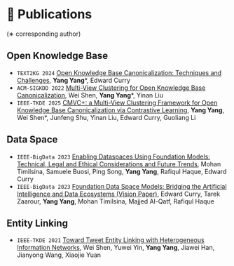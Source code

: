 
# 📝 Publications
(∗ corresponding author)
## Open Knowledge Base
- ``TEXT2KG 2024`` [Open Knowledge Base Canonicalization: Techniques and Challenges](https://ceur-ws.org/Vol-3747/text2kg_paper5.pdf), **Yang Yang***, Edward Curry
- ``ACM-SIGKDD 2022`` [Multi-View Clustering for Open Knowledge Base Canonicalization](https://dl.acm.org/doi/pdf/10.1145/3534678.3539449), Wei Shen, **Yang Yang***, Yinan Liu
- ``IEEE-TKDE 2025`` [CMVC+: a Multi-View Clustering Framework for Open Knowledge Base Canonicalization via Contrastive Learning](https://drive.google.com/file/d/19y55BQx21IJrOf-jqywshk4yBrQE0ANr/view), **Yang Yang**, Wei Shen*, Junfeng Shu, Yinan Liu, Edward Curry, Guoliang Li

## Data Space
- ``IEEE-BigData 2023`` [Enabling Dataspaces Using Foundation Models: Technical, Legal and Ethical Considerations and Future Trends](https://drive.google.com/file/d/1pHXlfak9GEc0Z5LBGY3x7HvKhlbvSFla/view), Mohan Timilsina, Samuele Buosi, Ping Song, **Yang Yang**, Rafiqul Haque, Edward Curry
- ``IEEE-BigData 2023`` [Foundation Data Space Models: Bridging the Artificial Intelligence and Data Ecosystems (Vision Paper)](https://drive.google.com/file/d/1tg188Hmcf2UZfPNU85NgRhaFfhiK_vg5/view), Edward Curry, Tarek Zaarour, **Yang Yang**, Mohan Timilsina, Majjed Al-Qatf, Rafiqul Haque

## Entity Linking
- ``IEEE-TKDE 2021`` [Toward Tweet Entity Linking with Heterogeneous Information Networks](https://drive.google.com/file/d/1OXgXAR6FQsnNHFkYkdKYR9XvXrhDcDja/view), Wei Shen, Yuwei Yin, **Yang Yang**, Jiawei Han, Jianyong Wang, Xiaojie Yuan
